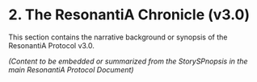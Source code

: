 # 2. The ResonantiA Chronicle (v3.0)

<!--
Instruction for AI Assistant (e.g., Cursor) or Keyholder populating the Wiki:
Embed or summarize the StorySPnopsis from the Protocol Document here. 
This provides narrative context to the project.
-->

This section contains the narrative background or synopsis of the ResonantiA Protocol v3.0.

*(Content to be embedded or summarized from the StorySPnopsis in the main ResonantiA Protocol Document)* 